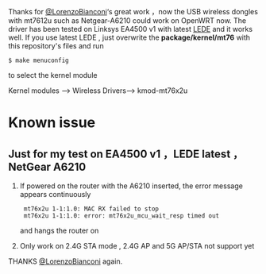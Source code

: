 Thanks  for  [@LorenzoBianconi](https://github.com/LorenzoBianconi)‘s great  work ，now the USB wireless  dongles  with mt7612u  such as Netgear-A6210  could work on OpenWRT now. The driver has been tested
on Linksys EA4500 v1 with latest   [LEDE](https://git.lede-project.org/source) and it works well.
If you use latest LEDE ,  just overwrite the   **package/kernel/mt76**   with this repository's  files  and run 

    $ make menuconfig
to select the kernel module 

  Kernel modules  -->  Wireless Drivers-->  kmod-mt76x2u 

# Known issue
## Just for my test on EA4500 v1  ，LEDE latest ，NetGear A6210

1. If powered on  the router with the A6210 inserted, the error message appears continuously

        mt76x2u 1-1:1.0: MAC RX failed to stop
        mt76x2u 1-1:1.0: error: mt76x2u_mcu_wait_resp timed out
    
      and hangs the router on
      
2. Only work on 2.4G STA mode  , 2.4G AP and  5G AP/STA  not support yet

THANKS [@LorenzoBianconi](https://github.com/LorenzoBianconi) again.
